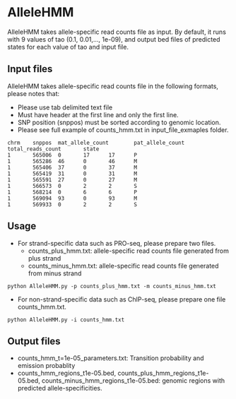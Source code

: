 # AlleleHMM
AlleleHMM takes allele-specific read counts file as input. By default, it runs with 9 values of tao (0.1, 0.01,..., 1e-09), and output bed files of predicted states for each value of tao and input file.


## Input files

AlleleHMM takes allele-specific read counts file in the following formats, please notes that:
+ Please use tab delimited text file
+ Must have header at the first line and only the first line.
+ SNP position (snppos) must be sorted according to genomic location. 
+ Please see full example of counts_hmm.txt in input_file_exmaples folder.

```````
chrm    snppos  mat_allele_count        pat_allele_count        total_reads_count       state
1       565006  0       17      17      P
1       565286  46      0       46      M
1       565406  37      0       37      M
1       565419  31      0       31      M
1       565591  27      0       27      M
1       566573  0       2       2       S
1       568214  0       6       6       P
1       569094  93      0       93      M
1       569933  0       2       2       S
```````


## Usage

+ For strand-specific data such as PRO-seq, please prepare two files.
  * counts_plus_hmm.txt: allele-specific read counts file generated from plus strand
  * counts_minus_hmm.txt: allele-specific read counts file generated from minus strand
```````
python AlleleHMM.py -p counts_plus_hmm.txt -m counts_minus_hmm.txt
```````
+ For non-strand-specific data such as ChIP-seq, please prepare one file counts_hmm.txt.
```````
python AlleleHMM.py -i counts_hmm.txt
```````
  

## Output files
+ counts_hmm_t=1e-05_parameters.txt: Transition probability and emission probablity
+ counts_hmm_regions_t1e-05.bed, counts_plus_hmm_regions_t1e-05.bed, counts_minus_hmm_regions_t1e-05.bed: genomic regions with predicted allele-specificities.
